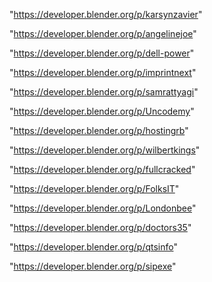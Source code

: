 "https://developer.blender.org/p/karsynzavier"

"https://developer.blender.org/p/angelinejoe"

"https://developer.blender.org/p/dell-power"

"https://developer.blender.org/p/imprintnext"

"https://developer.blender.org/p/samrattyagi"

"https://developer.blender.org/p/Uncodemy"

"https://developer.blender.org/p/hostingrb"

"https://developer.blender.org/p/wilbertkings"

"https://developer.blender.org/p/fullcracked"

"https://developer.blender.org/p/FolksIT"

"https://developer.blender.org/p/Londonbee"

"https://developer.blender.org/p/doctors35"

"https://developer.blender.org/p/qtsinfo"

"https://developer.blender.org/p/sipexe"

